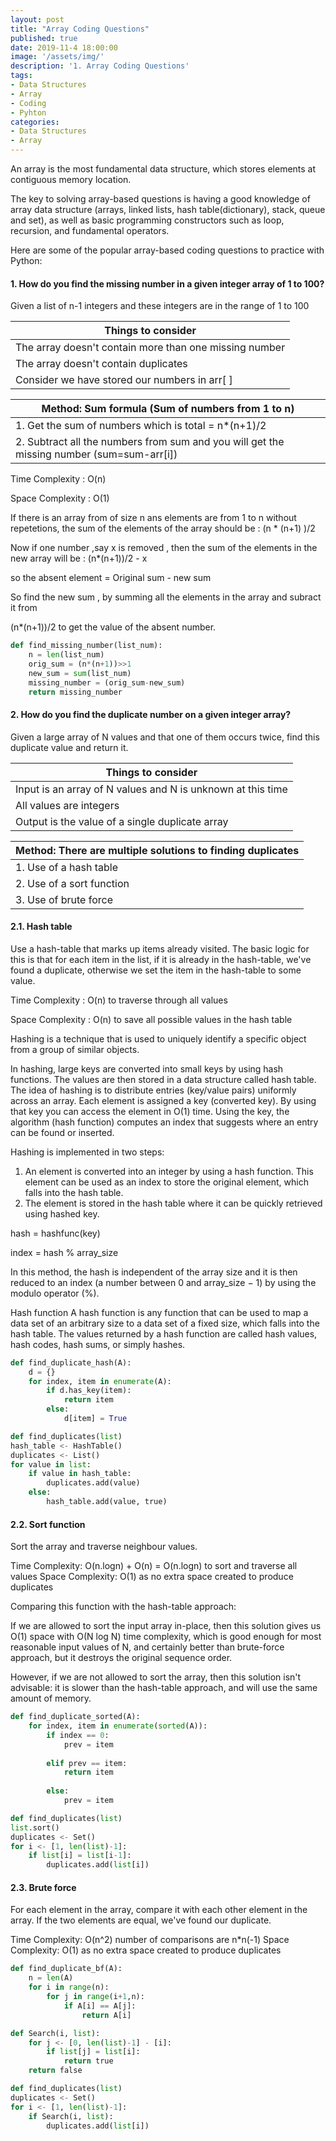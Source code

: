 ```yaml
---
layout: post
title: "Array Coding Questions"
published: true
date: 2019-11-4 18:00:00
image: '/assets/img/'
description: '1. Array Coding Questions'
tags:  
- Data Structures
- Array
- Coding
- Pyhton
categories:
- Data Structures
- Array
---
```


An array is the most fundamental data structure, which stores elements at contiguous memory location. 

The key to solving array-based questions is having a good knowledge of array data structure (arrays, linked lists, hash table(dictionary), stack, queue and set), as well as basic programming constructors such as loop, recursion, and fundamental operators.

Here are some of the popular array-based coding questions to practice with Python:

#### 1. How do you find the missing number in a given integer array of 1 to 100?

Given a list of n-1 integers and these integers are in the range of 1 to 100

| Things to consider   |
| ------------- |
| The array doesn't contain more than one missing number      | 
| The array doesn't contain duplicates      | 
| Consider we have stored our numbers in arr[ ]   | 


| Method: Sum formula (Sum of numbers from 1 to n)  |
| ------------- |
| 1. Get the sum of numbers which is total = n*(n+1)/2   | 
| 2. Subtract all the numbers from sum and you will get the missing number (sum=sum-arr[i])  | 
  
 Time Complexity : O(n)
 
 Space Complexity : O(1)

  If there is an array from of size n ans elements are from 1 to n without repetetions,
  the sum of the elements of the array should be : (n * (n+1) )/2

  Now if one number ,say x is removed ,
  then the sum of the elements in the new array will be : (n*(n+1))/2 - x

  so the absent element = Original sum - new sum

  So find the new sum , by summing all the elements in the array and subract it from

  (n*(n+1))/2 to get the value of the absent number.    

```python
def find_missing_number(list_num):
	n = len(list_num)
	orig_sum = (n*(n+1))>>1
	new_sum = sum(list_num)
	missing_number = (orig_sum-new_sum)
	return missing_number
  ``` 


#### 2. How do you find the duplicate number on a given integer array?

Given a large array of N values and that one of them occurs twice, find this duplicate value and return it.

| Things to consider   |
| ------------- |
| Input is an array of N values and N is unknown at this time      | 
| All values are integers      | 
| Output is the value of a single duplicate array  | 


| Method:  There are multiple solutions to finding duplicates   |
| ------------- |
| 1. Use of a hash table   | 
| 2. Use of a sort function   | 
| 3. Use of brute force   | 

#### 2.1. Hash table

Use a hash-table that marks up items already visited. The basic logic for this is that for each item in the list, if it is already in the hash-table, we've found a duplicate, otherwise we set the item in the hash-table to some value.

Time Complexity : O(n) to traverse through all values
 
Space Complexity : O(n) to save all possible values in the hash table

Hashing is a technique that is used to uniquely identify a specific object from a group of similar objects.

In hashing, large keys are converted into small keys by using hash functions. The values are then stored in a data structure called hash table. The idea of hashing is to distribute entries (key/value pairs) uniformly across an array. Each element is assigned a key (converted key). By using that key you can access the element in O(1) time. Using the key, the algorithm (hash function) computes an index that suggests where an entry can be found or inserted.

Hashing is implemented in two steps:

1. An element is converted into an integer by using a hash function. This element can be used as an index to store the original element, which falls into the hash table.
2. The element is stored in the hash table where it can be quickly retrieved using hashed key.

hash = hashfunc(key)

index = hash % array_size

In this method, the hash is independent of the array size and it is then reduced to an index (a number between 0 and array_size − 1) by using the modulo operator (%).

Hash function
A hash function is any function that can be used to map a data set of an arbitrary size to a data set of a fixed size, which falls into the hash table. The values returned by a hash function are called hash values, hash codes, hash sums, or simply hashes.

```python
def find_duplicate_hash(A):
    d = {}
    for index, item in enumerate(A):
        if d.has_key(item):
            return item
        else:
            d[item] = True
```
```python
def find_duplicates(list)
hash_table <- HashTable()
duplicates <- List()
for value in list:
    if value in hash_table:
        duplicates.add(value)
    else:
        hash_table.add(value, true)
```

#### 2.2. Sort function

Sort the array and traverse neighbour values.

Time Complexity: O(n.logn) + O(n) = O(n.logn) to sort and traverse all values
Space Complexity: O(1) as no extra space created to produce duplicates

Comparing this function with the hash-table approach:

If we are allowed to sort the input array in-place, then this solution gives us O(1) space with O(N log N) time complexity, which is good enough for most reasonable input values of N, and certainly better than brute-force approach, but it destroys the original sequence order.

However, if we are not allowed to sort the array, then this solution isn't advisable: it is slower than the hash-table approach, and will use the same amount of memory.

```python
def find_duplicate_sorted(A):
    for index, item in enumerate(sorted(A)):
        if index == 0:
            prev = item
            
        elif prev == item:
            return item
            
        else:
            prev = item
```   	
```python
def find_duplicates(list)
list.sort()
duplicates <- Set()
for i <- [1, len(list)-1]:
    if list[i] = list[i-1]:
        duplicates.add(list[i])
``` 


#### 2.3. Brute force

For each element in the array, compare it with each other element in the array. If the two elements are equal, we've found our duplicate.

Time Complexity: O(n^2) number of comparisons are n*n(-1) 
Space Complexity: O(1) as no extra space created to produce duplicates

```python
def find_duplicate_bf(A):
    n = len(A)
    for i in range(n):
        for j in range(i+1,n):
            if A[i] == A[j]:
                return A[i]
```
```python
def Search(i, list):
    for j <- [0, len(list)-1] - [i]:
        if list[j] = list[i]:
            return true
    return false

def find_duplicates(list)
duplicates <- Set()
for i <- [1, len(list)-1]:
    if Search(i, list):
        duplicates.add(list[i])
```
